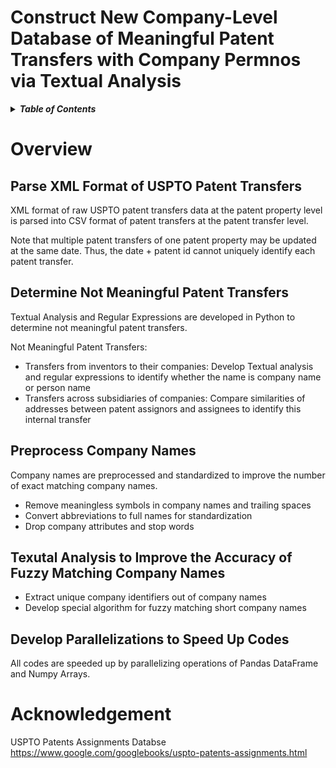 # Construct New Company-Level Database of Meaningful Patent Transfers with Company Permnos via Textual Analysis

<details>
<summary><strong><em>Table of Contents</em></strong></summary>

- [Overview](#overview)
  - [Parse XML Format of USPTO Patent Transfers](#parse-xml-format-of-uspto-patent-transfers)
  - [Determine Not Meaningful Patent Transfers](#determine-not-meaningful-patent-transfers)
  - [Preprocess Company Names](#preprocess-company-names)
  - [Texutal Analysis to Improve the Accuracy of Fuzzy Matching Company Names](#texutal-analysis-to-improve-the-accuracy-of-fuzzy-matching-company-names)
  - [Develop Parallelizations to Speed Up Codes](#develop-parallelizations-to-speed-up-codes)
- [Acknowledgement](#acknowledgement)

</details>

# Overview

## Parse XML Format of USPTO Patent Transfers
XML format of raw USPTO patent transfers data at the patent property level is parsed into CSV format of patent transfers at the patent transfer level. 

Note that multiple patent transfers of one patent property may be updated at the same date. Thus, the date + patent id cannot uniquely identify each patent transfer. 

## Determine Not Meaningful Patent Transfers 
Textual Analysis and Regular Expressions are developed in Python to determine not meaningful patent transfers.

Not Meaningful Patent Transfers:
* Transfers from inventors to their companies: Develop Textual analysis and regular expressions to identify whether the name is company name or person name
* Transfers across subsidiaries of companies: Compare similarities of addresses between patent assignors and assignees to identify this internal transfer

## Preprocess Company Names
Company names are preprocessed and standardized to improve the number of exact matching company names.
* Remove meaningless symbols in company names and trailing spaces
* Convert abbreviations to full names for standardization
* Drop company attributes and stop words

## Texutal Analysis to Improve the Accuracy of Fuzzy Matching Company Names
* Extract unique company identifiers out of company names 
* Develop special algorithm for fuzzy matching short company names 

## Develop Parallelizations to Speed Up Codes
All codes are speeded up by parallelizing operations of Pandas DataFrame and Numpy Arrays.

# Acknowledgement
USPTO Patents Assignments Databse https://www.google.com/googlebooks/uspto-patents-assignments.html
